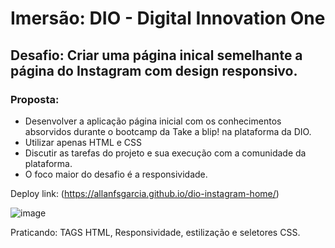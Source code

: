 # **Imersão**: DIO - Digital Innovation One
## **Desafio**: Criar uma página inical semelhante a página do Instagram com design responsivo.

### **Proposta**:

- Desenvolver a aplicação página inicial com os conhecimentos absorvidos durante o bootcamp da Take a blip! na plataforma da DIO.
- Utilizar apenas HTML e CSS
- Discutir as tarefas do projeto e sua execução com a comunidade da plataforma.
- O foco maior do desafio é a responsividade.

Deploy link: (https://allanfsgarcia.github.io/dio-instagram-home/)


![image](https://user-images.githubusercontent.com/91488719/149636791-2062fafd-7fd5-4e2d-b50d-d250b9d135e5.png)

Praticando: TAGS HTML, Responsividade, estilização e seletores CSS.


